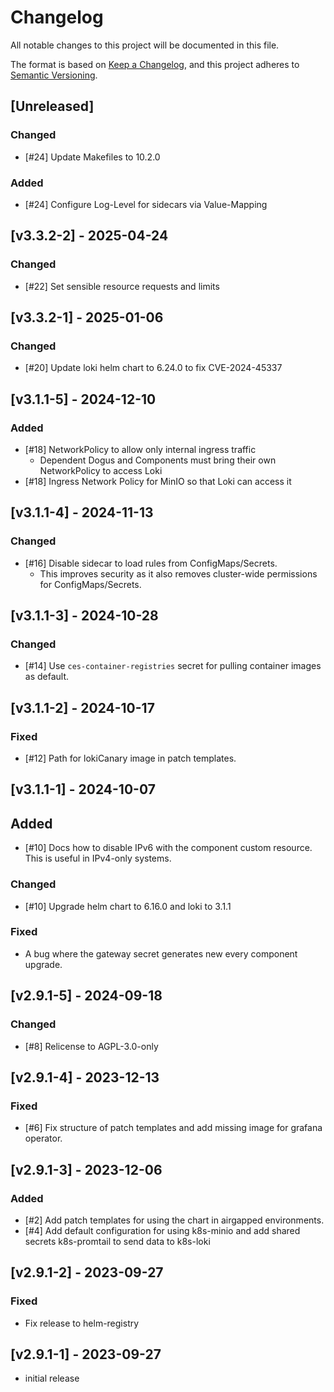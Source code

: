 # Changelog

All notable changes to this project will be documented in this file.

The format is based on [Keep a Changelog](https://keepachangelog.com/en/1.0.0/),
and this project adheres to [Semantic Versioning](https://semver.org/spec/v2.0.0.html).

## [Unreleased]
### Changed
- [#24] Update Makefiles to 10.2.0
### Added 
- [#24] Configure Log-Level for sidecars via Value-Mapping

## [v3.3.2-2] - 2025-04-24
### Changed
- [#22] Set sensible resource requests and limits

## [v3.3.2-1] - 2025-01-06
### Changed
- [#20] Update loki helm chart to 6.24.0 to fix CVE-2024-45337

## [v3.1.1-5] - 2024-12-10
### Added
- [#18] NetworkPolicy to allow only internal ingress traffic
  - Dependent Dogus and Components must bring their own NetworkPolicy to access Loki
- [#18] Ingress Network Policy for MinIO so that Loki can access it

## [v3.1.1-4] - 2024-11-13
### Changed
- [#16] Disable sidecar to load rules from ConfigMaps/Secrets.
  - This improves security as it also removes cluster-wide permissions for ConfigMaps/Secrets.

## [v3.1.1-3] - 2024-10-28
### Changed
- [#14] Use `ces-container-registries` secret for pulling container images as default.

## [v3.1.1-2] - 2024-10-17
### Fixed
- [#12] Path for lokiCanary image in patch templates.

## [v3.1.1-1] - 2024-10-07
## Added
- [#10] Docs how to disable IPv6 with the component custom resource. This is useful in IPv4-only systems.
 
### Changed
- [#10] Upgrade helm chart to 6.16.0 and loki to 3.1.1

### Fixed
- A bug where the gateway secret generates new every component upgrade.

## [v2.9.1-5] - 2024-09-18
### Changed
- [#8] Relicense to AGPL-3.0-only

## [v2.9.1-4] - 2023-12-13
### Fixed
- [#6] Fix structure of patch templates and add missing image for grafana operator.

## [v2.9.1-3] - 2023-12-06
### Added
- [#2] Add patch templates for using the chart in airgapped environments.
- [#4] Add default configuration for using k8s-minio and add shared secrets k8s-promtail to send data to k8s-loki

## [v2.9.1-2] - 2023-09-27
### Fixed
- Fix release to helm-registry

## [v2.9.1-1] - 2023-09-27
- initial release
